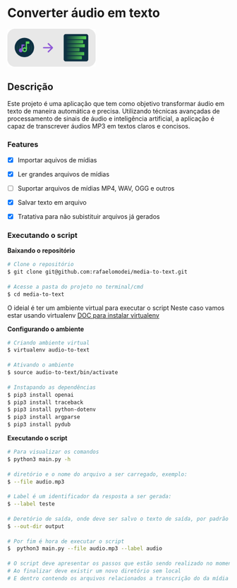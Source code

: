 # Converter áudio em texto

<img alt="audio to text" src="./img/img-readme.png" width="200" />

## Descrição

Este projeto é uma aplicação que tem como objetivo transformar áudio em texto de maneira automática e precisa. Utilizando técnicas avançadas de processamento de sinais de áudio e inteligência artificial, a aplicação é capaz de transcrever áudios MP3 em textos claros e concisos.


### Features

- [x] Importar aquivos de mídias
- [x] Ler grandes arquivos de mídias
- [ ] Suportar arquivos de mídias MP4, WAV, OGG e outros
- [X] Salvar texto em arquivo
- [X] Tratativa para não subistituir arquivos já gerados


### Executando o script


**Baixando o repositório**

```bash
# Clone o repositório
$ git clone git@github.com:rafaelomodei/media-to-text.git

# Acesse a pasta do projeto no terminal/cmd
$ cd media-to-text
```

O ideial é ter um ambiente virtual para executar o script
Neste caso vamos estar usando virtualenv
[DOC para instalar virtualenv](https://virtualenv.pypa.io/en/latest/installation.html)

**Configurando o ambiente**

```bash
# Criando ambiente virtual
$ virtualenv audio-to-text

# Ativando o ambiente
$ source audio-to-text/bin/activate

# Instapando as dependências
$ pip3 install openai
$ pip3 install traceback
$ pip3 install python-dotenv
$ pip3 install argparse
$ pip3 install pydub
```


**Executando o script**

```bash
# Para visualizar os comandos
$ python3 main.py -h

# diretório e o nome do arquivo a ser carregado, exemplo:
$ --file audio.mp3

# Label é um identificador da resposta a ser gerada:
$ --label teste

# Deretório de saída, onde deve ser salvo o texto de saída, por padrão o diretório é output:
$ --out-dir output

# Por fim é hora de executar o script
$  python3 main.py --file audio.mp3 --label audio

# O script deve apresentar os passos que estão sendo realizado no momento
# Ao finalizar deve existir um novo diretório sem local
# E dentro contendo os arquivos relacionados a transcrição do da mídia
```